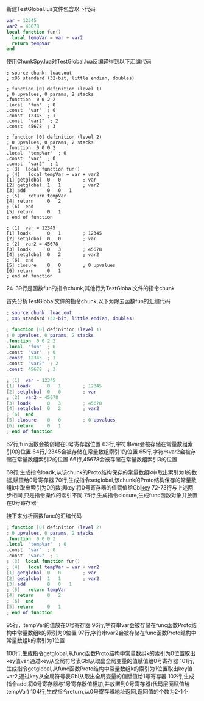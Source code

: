 新建TestGlobal.lua文件包含以下代码
```lua
var = 12345
var2 = 45678
local function fun()
  local tempVar = var + var2
  return tempVar
end
```
使用ChunkSpy.lua对TestGlobal.lua反编译得到以下汇编代码
```
; source chunk: luac.out
; x86 standard (32-bit, little endian, doubles)

; function [0] definition (level 1)
; 0 upvalues, 0 params, 2 stacks
.function  0 0 2 2
.local  "fun"  ; 0
.const  "var"  ; 0
.const  12345  ; 1
.const  "var2"  ; 2
.const  45678  ; 3

; function [0] definition (level 2)
; 0 upvalues, 0 params, 2 stacks
.function  0 0 0 2
.local  "tempVar"  ; 0
.const  "var"  ; 0
.const  "var2"  ; 1
; (3)  local function fun()
; (4)  	local tempVar = var + var2
[1] getglobal  0   0        ; var
[2] getglobal  1   1        ; var2
[3] add        0   0   1  
; (5)  	return tempVar
[4] return     0   2      
; (6)  end
[5] return     0   1      
; end of function

; (1)  var = 12345
[1] loadk      0   1        ; 12345
[2] setglobal  0   0        ; var
; (2)  var2 = 45678
[3] loadk      0   3        ; 45678
[4] setglobal  0   2        ; var2
; (6)  end
[5] closure    0   0        ; 0 upvalues
[6] return     0   1      
; end of function
```
24-39行是函数fun的指令chunk,其他行为TestGlobal文件的指令chunk

首先分析TestGlobal文件的指令chunk,以下为除去函数fun的汇编代码
```lua
; source chunk: luac.out
; x86 standard (32-bit, little endian, doubles)

; function [0] definition (level 1)
; 0 upvalues, 0 params, 2 stacks
.function  0 0 2 2
.local  "fun"  ; 0
.const  "var"  ; 0
.const  12345  ; 1
.const  "var2"  ; 2
.const  45678  ; 3

; (1)  var = 12345
[1] loadk      0   1        ; 12345
[2] setglobal  0   0        ; var
; (2)  var2 = 45678
[3] loadk      0   3        ; 45678
[4] setglobal  0   2        ; var2
; (6)  end
[5] closure    0   0        ; 0 upvalues
[6] return     0   1      
; end of function
```
62行,fun函数会被创建在0号寄存器位置
63行,字符串var会被存储在常量数组索引0的位置
64行,12345会被存储在常量数组索引1的位置
65行,字符串var2会被存储在常量数组索引2的位置
66行,45678会被存储在常量数组索引3的位置

69行,生成指令loadk,从该chunk的Proto结构保存的常量数组k中取出索引为1的数据,赋值给0号寄存器
70行,生成指令setglobal,该chunk的Proto结构保存的常量数组k中取出索引为0的数据key 将0号寄存器的值赋值给Gbl[key](Gbl为全局符号表,key为全局变量名,value为全局变量的值)
72-73行与上述两步相同,只是指令操作的索引不同
75行,生成指令closure,生成func函数对象并放置在0号寄存器

接下来分析函数func的汇编代码
```lua
; function [0] definition (level 2)
; 0 upvalues, 0 params, 2 stacks
.function  0 0 0 2
.local  "tempVar"  ; 0
.const  "var"  ; 0
.const  "var2"  ; 1
; (3)  local function fun()
; (4)  	local tempVar = var + var2
[1] getglobal  0   0        ; var
[2] getglobal  1   1        ; var2
[3] add        0   0   1  
; (5)  	return tempVar
[4] return     0   2      
; (6)  end
[5] return     0   1      
; end of function
```
95行，tempVar的值放在0号寄存器
96行,字符串var会被存储在func函数Proto结构中常量数组k的索引为0位置
97行,字符串var2会被存储在func函数Proto结构中常量数组k的索引为1位置

100行,生成指令getglobal,从func函数Proto结构中常量数组k的索引为0位置取出key值var,通过key从全局符号表Gbl从取出全局变量的值赋值给0号寄存器
101行,生成指令getglobal,从func函数Proto结构中常量数组k的索引为1位置取出key值var2,通过key从全局符号表Gbl从取出全局变量的值赋值给1号寄存器
102行,生成指令add,将0号寄存器与1号寄存器值相加,并放置到0号寄存器(代码层面赋值给tempVar)
104行,生成指令return,从0号寄存器地址返回,返回值的个数为2-1个
